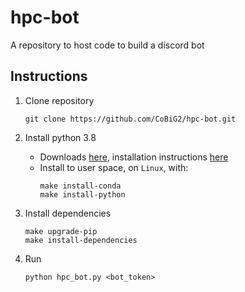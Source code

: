 # hpc-bot
A repository to host code to build a discord bot

## Instructions
1. Clone repository
    ```shell script
    git clone https://github.com/CoBiG2/hpc-bot.git
    ```
   
2. Install python 3.8
    * Downloads [here](https://www.python.org/downloads/), installation instructions [here](https://docs.python.org/3.8/using/unix.html)
    * Install to user space, on `Linux`, with:
        ```shell script
        make install-conda
        make install-python
        ```

3. Install dependencies
    ```shell script
    make upgrade-pip
    make install-dependencies
    ```
3. Run
    ```shell script
    python hpc_bot.py <bot_token>
    ```

